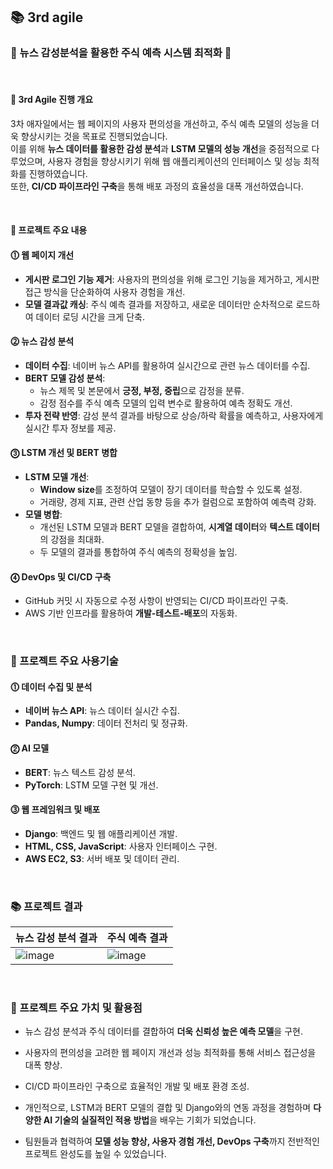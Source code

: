 ## 📚 3rd agile
### 📑 뉴스 감성분석을 활용한 주식 예측 시스템 최적화 📑
<br>  

#### 📌 3rd Agile 진행 개요  

3차 애자일에서는 웹 페이지의 사용자 편의성을 개선하고, 주식 예측 모델의 성능을 더욱 향상시키는 것을 목표로 진행되었습니다.  
이를 위해 **뉴스 데이터를 활용한 감성 분석**과 **LSTM 모델의 성능 개선**을 중점적으로 다루었으며, 사용자 경험을 향상시키기 위해 웹 애플리케이션의 인터페이스 및 성능 최적화를 진행하였습니다.  
또한, **CI/CD 파이프라인 구축**을 통해 배포 과정의 효율성을 대폭 개선하였습니다.  

<br>  

#### 📌 프로젝트 주요 내용  

#### ⓵ 웹 페이지 개선  
- **게시판 로그인 기능 제거**: 사용자의 편의성을 위해 로그인 기능을 제거하고, 게시판 접근 방식을 단순화하여 사용자 경험을 개선.  
- **모델 결과값 캐싱**: 주식 예측 결과를 저장하고, 새로운 데이터만 순차적으로 로드하여 데이터 로딩 시간을 크게 단축.  

#### ⓶ 뉴스 감성 분석  
- **데이터 수집**: 네이버 뉴스 API를 활용하여 실시간으로 관련 뉴스 데이터를 수집.  
- **BERT 모델 감성 분석**:  
  - 뉴스 제목 및 본문에서 **긍정, 부정, 중립**으로 감정을 분류.  
  - 감정 점수를 주식 예측 모델의 입력 변수로 활용하여 예측 정확도 개선.  
- **투자 전략 반영**: 감성 분석 결과를 바탕으로 상승/하락 확률을 예측하고, 사용자에게 실시간 투자 정보를 제공.  

#### ⓷ LSTM 개선 및 BERT 병합  
- **LSTM 모델 개선**:  
  - **Window size**를 조정하여 모델이 장기 데이터를 학습할 수 있도록 설정.  
  - 거래량, 경제 지표, 관련 산업 동향 등을 추가 컬럼으로 포함하여 예측력 강화.  
- **모델 병합**:  
  - 개선된 LSTM 모델과 BERT 모델을 결합하여, **시계열 데이터**와 **텍스트 데이터**의 강점을 최대화.  
  - 두 모델의 결과를 통합하여 주식 예측의 정확성을 높임.  

#### ⓸ DevOps 및 CI/CD 구축  
- GitHub 커밋 시 자동으로 수정 사항이 반영되는 CI/CD 파이프라인 구축.  
- AWS 기반 인프라를 활용하여 **개발-테스트-배포**의 자동화.  

<br>  

### 📍 프로젝트 주요 사용기술  
#### ⓵ 데이터 수집 및 분석  
- **네이버 뉴스 API**: 뉴스 데이터 실시간 수집.  
- **Pandas, Numpy**: 데이터 전처리 및 정규화.  

#### ⓶ AI 모델  
- **BERT**: 뉴스 텍스트 감성 분석.  
- **PyTorch**: LSTM 모델 구현 및 개선.  

#### ⓷ 웹 프레임워크 및 배포  
- **Django**: 백엔드 및 웹 애플리케이션 개발.  
- **HTML, CSS, JavaScript**: 사용자 인터페이스 구현.  
- **AWS EC2, S3**: 서버 배포 및 데이터 관리.  

<br>  

### 📚 프로젝트 결과  

| 뉴스 감성 분석 결과 | 주식 예측 결과 |  
|--|--|  
| ![image](https://github.com/user-attachments/assets/d180d29c-8ff4-4cc2-9534-4ed999121c4a) | ![image](https://github.com/user-attachments/assets/c89ccf87-8182-48b2-9fab-04cd978f88a6) |  

<br>  

### 🎯 프로젝트 주요 가치 및 활용점  
- 뉴스 감성 분석과 주식 데이터를 결합하여 **더욱 신뢰성 높은 예측 모델**을 구현.  
- 사용자의 편의성을 고려한 웹 페이지 개선과 성능 최적화를 통해 서비스 접근성을 대폭 향상.  
- CI/CD 파이프라인 구축으로 효율적인 개발 및 배포 환경 조성.  

- 개인적으로, LSTM과 BERT 모델의 결합 및 Django와의 연동 과정을 경험하며 **다양한 AI 기술의 실질적인 적용 방법**을 배우는 기회가 되었습니다.  
- 팀원들과 협력하여 **모델 성능 향상, 사용자 경험 개선, DevOps 구축**까지 전반적인 프로젝트 완성도를 높일 수 있었습니다.  

